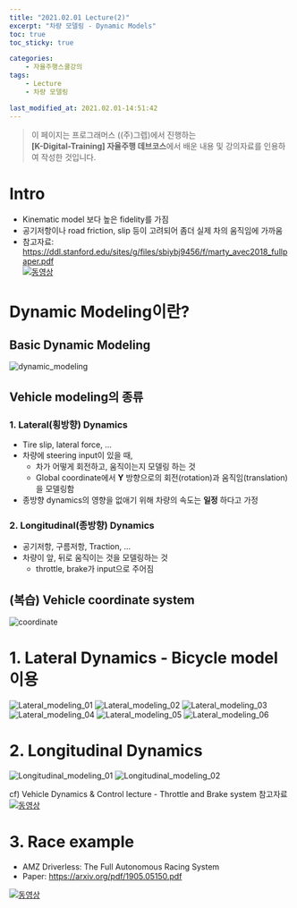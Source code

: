 ```yaml
---
title: "2021.02.01 Lecture(2)"
excerpt: "차량 모델링 - Dynamic Models"
toc: true
toc_sticky: true

categories:
    - 자율주행스쿨강의
tags:
    - Lecture
    - 차량 모델링

last_modified_at: 2021.02.01-14:51:42 
---
```


>이 페이지는 프로그래머스 ((주)그렙)에서 진행하는\
**[K-Digital-Training] 자율주행 데브코스**에서 배운 내용 및 강의자료를 인용하여 작성한 것입니다.

# Intro
- Kinematic model 보다 높은 fidelity를 가짐
- 공기저항이나 road friction, slip 등이 고려되어 좀더 실제 차의 움직임에 가까움
- 참고자료: <https://ddl.stanford.edu/sites/g/files/sbiybj9456/f/marty_avec2018_fullpaper.pdf>\
[![동영상](https://img.youtube.com/vi/WNIDcT0Zdj4/0.jpg)](https://youtu.be/WNIDcT0Zdj4)

# Dynamic Modeling이란?
## Basic Dynamic Modeling
![dynamic_modeling](/assets/images/lecture/week10_imgs/Dynamic_modeling.jpeg)

## Vehicle modeling의 종류
### 1. Lateral(횡방향) Dynamics
- Tire slip, lateral force, ...
- 차량에 steering input이 있을 때, 
    - 차가 어떻게 회전하고, 움직이는지 모델링 하는 것
    - Global coordinate에서 **Y** 방향으로의 회전(rotation)과 움직임(translation)을 모델링함
- 종방향 dynamics의 영향을 없애기 위해 차량의 속도는 **일정** 하다고 가정

### 2. Longitudinal(종방향) Dynamics
- 공기저항, 구름저항, Traction, ...
- 차량이 앞, 뒤로 움직이는 것을 모델링하는 것
    - throttle, brake가 input으로 주어짐

## (복습) Vehicle coordinate system
![coordinate](/assets/images/lecture/week10_imgs/coordinate.png)

# 1. Lateral Dynamics - Bicycle model 이용
![Lateral_modeling_01](/assets/images/lecture/week10_imgs/Lateral_modeling_01.jpeg)
![Lateral_modeling_02](/assets/images/lecture/week10_imgs/Lateral_modeling_02.jpeg)
![Lateral_modeling_03](/assets/images/lecture/week10_imgs/Lateral_modeling_03.jpeg)
![Lateral_modeling_04](/assets/images/lecture/week10_imgs/Lateral_modeling_04.jpeg)
![Lateral_modeling_05](/assets/images/lecture/week10_imgs/Lateral_modeling_05.jpeg)
![Lateral_modeling_06](/assets/images/lecture/week10_imgs/Lateral_modeling_06.jpeg)

# 2. Longitudinal Dynamics
![Longitudinal_modeling_01](/assets/images/lecture/week10_imgs/Longitudinal_modeling_01.jpeg)
![Longitudinal_modeling_02](/assets/images/lecture/week10_imgs/Longitudinal_modeling_02.jpeg)

cf) Vehicle Dynamics & Control lecture - Throttle and Brake system 참고자료\
[![동영상](https://img.youtube.com/vi/aS615xkzmfs/0.jpg)](https://youtu.be/aS615xkzmfs)

# 3. Race example
- AMZ Driverless: The Full Autonomous Racing System
- Paper: <https://arxiv.org/pdf/1905.05150.pdf>

[![동영상](https://img.youtube.com/vi/hYpToBIMpVQ/0.jpg)](https://youtu.be/ahYpToBIMpVQ)

